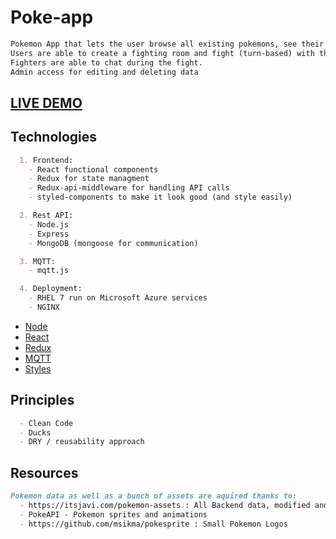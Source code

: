 # Poke-app
```markdown
Pokemon App that lets the user browse all existing pokemons, see their moves and play out fights with other users.
Users are able to create a fighting room and fight (turn-based) with their respective pokemons using MQTT over WebSockets.
Fighters are able to chat during the fight.
Admin access for editing and deleting data
```
## [LIVE DEMO](http://pokeapp.live/pokemons/)
## Technologies ##
```markdown
  1. Frontend:
    - React functional components
    - Redux for state managment
    - Redux-api-middleware for handling API calls
    - styled-components to make it look good (and style easily)

  2. Rest API:
    - Node.js
    - Express
    - MongoDB (mongoose for communication)

  3. MQTT:
    - mqtt.js

  4. Deployment: 
    - RHEL 7 run on Microsoft Azure services
    - NGINX
```
- [Node](/backend/)
- [React](/frontend/src)
- [Redux](/frontend/src/ducks)
- [MQTT](/frontend/src/middlewares/mqttHandler.js)
- [Styles](/frontend/src/ui/styles)
## Principles ##
```markdown
  - Clean Code
  - Ducks
  - DRY / reusability approach
```
## Resources ##
```markdown
Pokemon data as well as a bunch of assets are aquired thanks to:
  - https://itsjavi.com/pokemon-assets : All Backend data, modified and tailored to fit the page purposes by me + Pokemon logos and type logos
  - PokeAPI - Pokemon sprites and animations
  - https://github.com/msikma/pokesprite : Small Pokemon Logos
```
